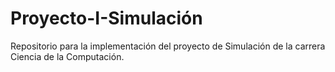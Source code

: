 # Proyecto-I-Simulación
Repositorio para la implementación del proyecto de Simulación de la carrera Ciencia de la Computación.
